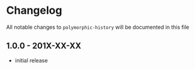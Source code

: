# Changelog

All notable changes to `polymorphic-history` will be documented in this file

## 1.0.0 - 201X-XX-XX

- initial release

